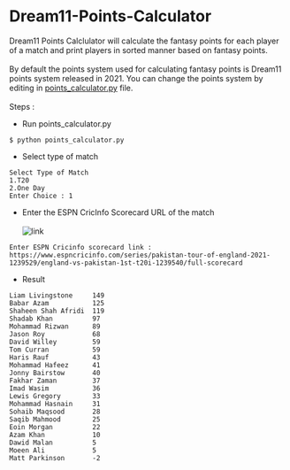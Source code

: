 # Dream11-Points-Calculator
Dream11 Points Calclulator will calculate the fantasy points for each player of a match and print players in sorted manner based on fantasy points.<br><br> By default the points system used for calculating fantasy points is Dream11 points system released in 2021. You can change the points system by editing in <a href="https://github.com/chetanatole/Dream11-Points-Calculator/blob/main/points_calculator.py">points_calculator.py</a> file.<br><br>
Steps :
* Run points_calculator.py
```
$ python points_calculator.py
```
* Select type of match
```
Select Type of Match
1.T20
2.One Day
Enter Choice : 1
```
* Enter the ESPN CricInfo Scorecard URL of the match <br><br>
![link](https://user-images.githubusercontent.com/31009167/126044962-afe0ffe3-59b4-44d4-b3a6-1174780ec0ad.png)<br>
```
Enter ESPN Cricinfo scorecard link : https://www.espncricinfo.com/series/pakistan-tour-of-england-2021-1239529/england-vs-pakistan-1st-t20i-1239540/full-scorecard
```
* Result
```
Liam Livingstone     149
Babar Azam           125
Shaheen Shah Afridi  119
Shadab Khan          97
Mohammad Rizwan      89
Jason Roy            68
David Willey         59
Tom Curran           59
Haris Rauf           43
Mohammad Hafeez      41
Jonny Bairstow       40
Fakhar Zaman         37
Imad Wasim           36
Lewis Gregory        33
Mohammad Hasnain     31
Sohaib Maqsood       28
Saqib Mahmood        25
Eoin Morgan          22
Azam Khan            10
Dawid Malan          5
Moeen Ali            5
Matt Parkinson       -2
```
